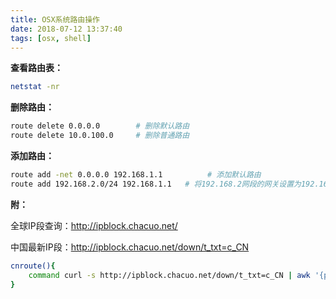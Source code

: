 ```yaml
---
title: OSX系统路由操作
date: 2018-07-12 13:37:40
tags: [osx, shell]
---
```


**查看路由表：**

```bash
netstat -nr
```

**删除路由：**

```bash
route delete 0.0.0.0        # 删除默认路由
route delete 10.0.100.0     # 删除普通路由
```

**添加路由：**

```bash
route add -net 0.0.0.0 192.168.1.1          # 添加默认路由
route add 192.168.2.0/24 192.168.1.1   # 将192.168.2网段的网关设置为192.168.1.1
```

**附：**

全球IP段查询：http://ipblock.chacuo.net/

中国最新IP段：http://ipblock.chacuo.net/down/t_txt=c_CN

```bash
cnroute(){
    command curl -s http://ipblock.chacuo.net/down/t_txt=c_CN | awk '{print $3}' | xargs -I {} sudo route add {} 192.168.1.1
}
```
